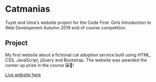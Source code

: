 # Catmanias
Tuyet and Uma's website project for the Code First: Girls Introduction to Web Development Autumn 2019 end of course competition. 

## Project
My first website about a fictional cat adoption service built using HTML, CSS, JavaScript, jQuery and Bootstrap. The website was awarded the runner up prize in the course :smile_cat::tada:!

[Live website here](https://toowee-le.github.io/catmanias/)
